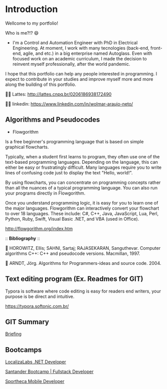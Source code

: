 # Introduction

Wellcome to my portfolio! 

Who is me?!? 😄

- I'm a Control and Automation Engineer with PhD in Electrical Engineering. At moment, I work with many tecnologies (back-end, front-end, agile, and etc.) in a big enterprise named Autoglass. Even with focused work on an academic curriculum, I made the decision to reinvent myself professionally, after the world pandemic.

I hope that this portfolio can help any people interested in programming. I expect to contribute in your studies and improve myself more and more along the building of this portfolio.

👨‍🏫 Lattes: http://lattes.cnpq.br/0206186938172490

👨‍💼 linkedin: https://www.linkedin.com/in/wolmar-araujo-neto/

## Algorithms and Pseudocodes

- Flowgorithm 

Is a free beginner's programming language that is based on simple graphical flowcharts.

Typically, when a student first learns to program, they often use one of the text-based programming languages. Depending on the language, this can either be easy or frustratingly difficult. Many languages require you to write lines of confusing code just to display the text "Hello, world!".

By using flowcharts, you can concentrate on programming concepts rather than all the nuances of a typical programming language. You can also run your programs directly in Flowgorithm.

Once you understand programming logic, it is easy for you to learn one of the major languages. Flowgorithm can interactively convert your flowchart to over 18 languages. These include: C#, C++, Java, JavaScript, Lua, Perl, Python, Ruby, Swift, Visual Basic .NET, and VBA (used in Office).

http://flowgorithm.org/index.htm

:: **Bibliography** ::

📖 HOROWITZ, Ellis; SAHNI, Sartaj; RAJASEKARAN, Sanguthevar. Computer algorithms C++: C++ and pseudocode versions. Macmillan, 1997.

📖 ARNDT, Jörg. Algorithms for Programmers-ideas and source code. 2004.

## Text editing program (Ex. Readmes for GIT)

Typora is software where code editing is easy for readers end writers, your purpose is be direct and intuitive.

https://typora.softonic.com.br/

## GIT Summary

[Briefing](https://github.com/wolmararaujo/portfolio/blob/main/GitHub-Info/GitResume.md)

## Bootcamps

[LocalizaLabs .NET Developer](https://github.com/wolmararaujo/portfolio/tree/main/Bootcamp-Localiza)

[Santander Bootcamp | Fullstack Developer](https://github.com/wolmararaujo/portfolio/tree/main/Bootcamp-Localiza)

[Sportheca Mobile Developer](https://github.com/wolmararaujo/portfolio/tree/main/Bootcamp-Sportheca)
